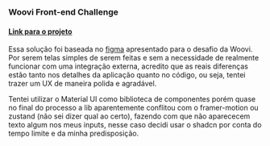 ### Woovi Front-end Challenge

#### [Link para o projeto](https://woovi-front-challenge-black.vercel.app/)

Essa solução foi baseada no [figma](https://www.figma.com/design/hv1LgD7oNrtlmfWgKBG6PF/Woovi-Desafio-Front?node-id=0-1&t=wM54F993NSQUta8h-0) apresentado para o desafio da Woovi. Por serem telas simples de serem feitas e sem a necessidade de realmente funcionar com uma integração externa, acredito que as reais diferenças estão tanto nos detalhes da aplicação quanto no código, ou seja, tentei trazer um UX de maneira polida e agradável.

Tentei utilizar o Material UI como biblioteca de componentes porém quase no final do processo a lib aparentemente conflitou com o framer-motion ou zustand (não sei dizer qual ao certo), fazendo com que não aparececem texto algum nos meus inputs, nesse caso decidi usar o shadcn por conta do tempo limite e da minha predisposição.
